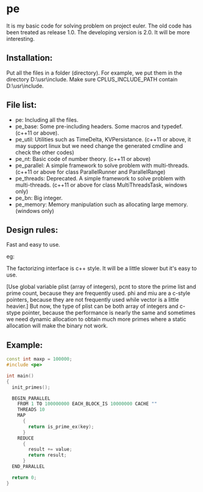 pe
==

It is my basic code for solving problem on project euler.
The old code has been treated as release 1.0.
The developing version is 2.0. It will be more interesting.

Installation:
-------------
Put all the files in a folder (directory).
For example, we put them in the directory D:\usr\include.
Make sure CPLUS_INCLUDE_PATH contain D:\usr\include.

File list:
-----------

* pe: Including all the files.
* pe_base: Some pre-including headers. Some macros and typedef. (c++11 or above).
* pe_util: Utilities such as TimeDelta, KVPersistance. (c++11 or above, it may support linux but we need change the generated cmdline and check the other codes)
* pe_nt: Basic code of number theory. (c++11 or above)
* pe_parallel: A simple framework to solve problem with multi-threads. (c++11 or above for class ParallelRunner and ParallelRange)
* pe_threads: Deprecated. A simple framework to solve problem with multi-threads. (c++11 or above for class MultiThreadsTask, windows only)
* pe_bn: Big integer.
* pe_memory: Memory manipulation such as allocating large memory. (windows only)


Design rules:
--------------------
Fast and easy to use.

eg:

The factorizing interface is c++ style. It will be a little slower but it's easy to use.

[Use global variable plist (array of integers), pcnt to store the prime list and prime count, because they are frequently used. phi and miu are a c-style pointers, because they are not frequently used while vector<int> is a little heavier.] But now, the type of plist can be both array of integers and c-stype pointer, because the performance is nearly the same and sometimes we need dynamic allocation to obtain much more primes where a static allocation will make the binary not work.

Example:
--------
```cpp
const int maxp = 100000;
#include <pe>

int main()
{
  init_primes();

  BEGIN_PARALLEL
    FROM 1 TO 100000000 EACH_BLOCK_IS 10000000 CACHE ""
    THREADS 10
    MAP
      {
        return is_prime_ex(key);
      }
    REDUCE
      {
        result += value;
        return result;
      }
  END_PARALLEL

  return 0;
}
```
